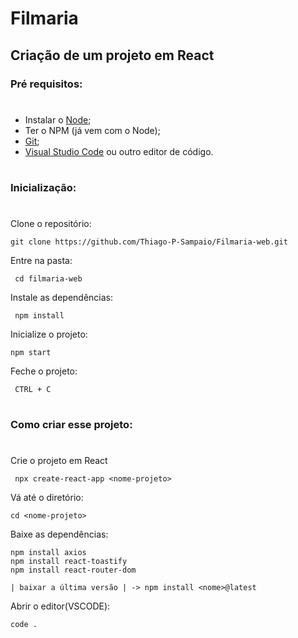 # Filmaria 

## Criação de um projeto em React
### Pré requisitos:
#
- Instalar o [Node](https://nodejs.org/en/download);
- Ter o NPM (já vem com o Node);
- [Git](https://git-scm.com/downloads);
- [Visual Studio Code](https://code.visualstudio.com/) ou outro editor de código.
#
### Inicialização:
#
Clone o repositório:
```
git clone https://github.com/Thiago-P-Sampaio/Filmaria-web.git
```

Entre na pasta:
```
 cd filmaria-web
```

Instale as dependências:
```
 npm install
```

Inicialize o projeto:
```
npm start
```

Feche o projeto:
```
 CTRL + C
```

#
### Como criar esse projeto:
#
Crie o projeto em React
```
 npx create-react-app <nome-projeto>
```

Vá até o diretório:
```
cd <nome-projeto>
```

Baixe as dependências:
```
npm install axios
npm install react-toastify
npm install react-router-dom

| baixar a última versão | -> npm install <nome>@latest
```

Abrir o editor(VSCODE):
```cmd
code .
```

#
